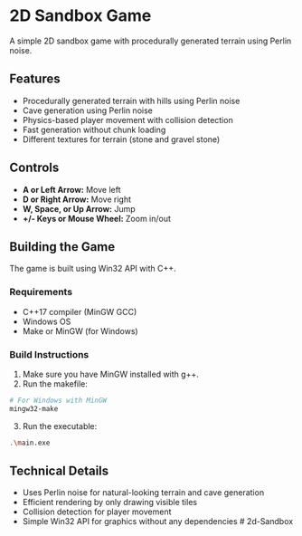 # 2D Sandbox Game

A simple 2D sandbox game with procedurally generated terrain using Perlin noise.

## Features

- Procedurally generated terrain with hills using Perlin noise
- Cave generation using Perlin noise
- Physics-based player movement with collision detection
- Fast generation without chunk loading
- Different textures for terrain (stone and gravel stone)

## Controls

- **A or Left Arrow:** Move left
- **D or Right Arrow:** Move right
- **W, Space, or Up Arrow:** Jump
- **+/- Keys or Mouse Wheel:** Zoom in/out

## Building the Game

The game is built using Win32 API with C++.

### Requirements

- C++17 compiler (MinGW GCC)
- Windows OS
- Make or MinGW (for Windows)

### Build Instructions

1. Make sure you have MinGW installed with g++.
2. Run the makefile:

```bash
# For Windows with MinGW
mingw32-make
```

3. Run the executable:

```bash
.\main.exe
```

## Technical Details

- Uses Perlin noise for natural-looking terrain and cave generation
- Efficient rendering by only drawing visible tiles
- Collision detection for player movement
- Simple Win32 API for graphics without any dependencies #   2 d - S a n d b o x  
 